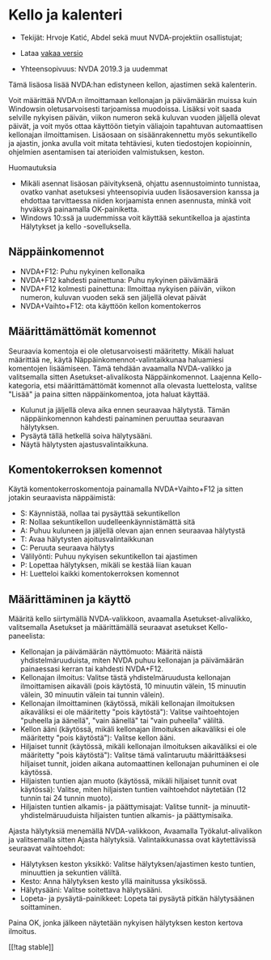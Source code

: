 # Kello ja kalenteri #

* Tekijät: Hrvoje Katić, Abdel sekä muut NVDA-projektiin osallistujat;
* Lataa [vakaa versio][1]

* Yhteensopivuus: NVDA 2019.3 ja uudemmat

Tämä lisäosa lisää NVDA:han edistyneen kellon, ajastimen sekä kalenterin.

Voit määrittää NVDA:n ilmoittamaan kellonajan ja päivämäärän muissa kuin
Windowsin oletusarvoisesti tarjoamissa muodoissa. Lisäksi voit saada
selville nykyisen päivän, viikon numeron sekä kuluvan vuoden jäljellä olevat
päivät, ja voit myös ottaa käyttöön tietyin väliajoin tapahtuvan
automaattisen kellonajan ilmoittamisen. Lisäosaan on sisäänrakennettu myös
sekuntikello ja ajastin, jonka avulla voit mitata tehtäviesi, kuten
tiedostojen kopioinnin, ohjelmien asentamisen tai aterioiden valmistuksen,
keston.

Huomautuksia

* Mikäli asennat lisäosan päivityksenä, ohjattu asennustoiminto tunnistaa,
  ovatko vanhat asetuksesi yhteensopivia uuden lisäosaversion kanssa ja
  ehdottaa tarvittaessa niiden korjaamista ennen asennusta, minkä voit
  hyväksyä painamalla OK-painiketta.
* Windows 10:ssä ja uudemmissa voit käyttää sekuntikelloa ja ajastinta
  Hälytykset ja kello -sovelluksella.

## Näppäinkomennot

* NVDA+F12: Puhu nykyinen kellonaika
* NVDA+F12 kahdesti painettuna: Puhu nykyinen päivämäärä
* NVDA+F12 kolmesti painettuna: Ilmoittaa nykyisen päivän, viikon numeron,
  kuluvan vuoden sekä sen jäljellä olevat päivät
* NVDA+Vaihto+F12: ota käyttöön kellon komentokerros

## Määrittämättömät komennot

Seuraavia komentoja ei ole oletusarvoisesti määritetty. Mikäli haluat
määrittää ne, käytä Näppäinkomennot-valintaikkunaa haluamiesi komentojen
lisäämiseen. Tämä tehdään avaamalla NVDA-valikko ja valitsemalla sitten
Asetukset-alivalikosta Näppäinkomennot. Laajenna Kello-kategoria, etsi
määrittämättömät komennot alla olevasta luettelosta, valitse "Lisää" ja
paina sitten näppäinkomentoa, jota haluat käyttää.

* Kulunut ja jäljellä oleva aika ennen seuraavaa hälytystä. Tämän
  näppäinkomennon kahdesti painaminen peruuttaa seuraavan hälytyksen.
* Pysäytä tällä hetkellä soiva hälytysääni.
* Näytä hälytysten ajastusvalintaikkuna.

## Komentokerroksen komennot

Käytä komentokerroskomentoja painamalla NVDA+Vaihto+F12 ja sitten jotakin
seuraavista näppäimistä:

* S: Käynnistää, nollaa tai pysäyttää sekuntikellon
* R: Nollaa sekuntikellon uudelleenkäynnistämättä sitä
* A: Puhuu kuluneen ja jäljellä olevan ajan ennen seuraavaa hälytystä
* T: Avaa hälytysten ajoitusvalintaikkunan
* C: Peruuta seuraava hälytys
* Välilyönti: Puhuu nykyisen sekuntikellon tai ajastimen
* P: Lopettaa hälytyksen, mikäli se kestää liian kauan
* H: Luetteloi kaikki komentokerroksen komennot

## Määrittäminen ja käyttö

Määritä kello siirtymällä NVDA-valikkoon, avaamalla Asetukset-alivalikko,
valitsemalla Asetukset ja määrittämällä seuraavat asetukset
Kello-paneelista:

* Kellonajan ja päivämäärän näyttömuoto: Määritä näistä yhdistelmäruuduista,
  miten NVDA puhuu kellonajan ja päivämäärän painaessasi kerran tai kahdesti
  NVDA+F12.
* Kellonajan ilmoitus: Valitse tästä yhdistelmäruudusta kellonajan
  ilmoittamisen aikaväli (pois käytöstä, 10 minuutin välein, 15 minuutin
  välein, 30 minuutin välein tai tunnin välein).
* Kellonajan ilmoittaminen (käytössä, mikäli kellonajan ilmoituksen
  aikaväliksi ei ole määritetty "pois käytöstä"): Valitse vaihtoehtojen
  "puheella ja äänellä", "vain äänellä" tai "vain puheella" väliltä.
* Kellon ääni (käytössä, mikäli kellonajan ilmoituksen aikaväliksi ei ole
  määritetty "pois käytöstä"): Valitse kellon ääni.
* Hiljaiset tunnit (käytössä, mikäli kellonajan ilmoituksen aikaväliksi ei
  ole määritetty "pois käytöstä"): Valitse tämä valintaruutu määrittääksesi
  hiljaiset tunnit, joiden aikana automaattinen kellonajan puhuminen ei ole
  käytössä.
* Hiljaisten tuntien ajan muoto (käytössä, mikäli hiljaiset tunnit ovat
  käytössä): Valitse, miten hiljaisten tuntien vaihtoehdot näytetään (12
  tunnin tai 24 tunnin muoto).
* Hiljaisten tuntien alkamis- ja päättymisajat: Valitse tunnit- ja
  minuutit-yhdistelmäruuduista hiljaisten tuntien alkamis- ja päättymisaika.

Ajasta hälytyksiä menemällä NVDA-valikkoon, Avaamalla Työkalut-alivalikon ja
valitsemalla sitten Ajasta hälytyksiä. Valintaikkunassa ovat käytettävissä
seuraavat vaihtoehdot:

* Hälytyksen keston yksikkö: Valitse hälytyksen/ajastimen kesto tuntien,
  minuuttien ja sekuntien väliltä.
* Kesto: Anna hälytyksen kesto yllä mainitussa yksikössä.
* Hälytysääni: Valitse soitettava hälytysääni.
* Lopeta- ja pysäytä-painikkeet: Lopeta tai pysäytä pitkän hälytysäänen
  soittaminen.

Paina OK, jonka jälkeen näytetään nykyisen hälytyksen keston kertova
ilmoitus.

[[!tag stable]]

[1]:
https://github.com/hkatic/clock/releases/download/24.04.0/clock-24.04.0.nvda-addon
